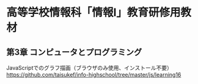 # 高等学校情報科「情報I」教育研修用教材

## 第3章 コンピュータとプログラミング

JavaScriptでのグラフ描画（ブラウザのみ使用、インストール不要）  
https://github.com/taisukef/info-highschool/tree/master/js/learning16  





